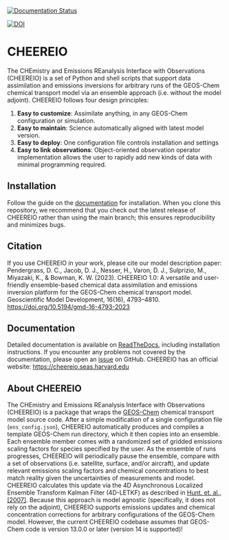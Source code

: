 [![Documentation Status](https://readthedocs.org/projects/cheereio/badge/?version=latest)](https://cheereio.readthedocs.io/en/latest/?badge=latest)

[![DOI](https://zenodo.org/badge/400506254.svg)](https://zenodo.org/badge/latestdoi/400506254)

# CHEEREIO

The CHEmistry and Emissions REanalysis Interface with Observations (CHEEREIO) is a set of Python and shell scripts that support data assimilation and emissions inversions for arbitrary runs of the GEOS-Chem chemical transport model via an ensemble approach (i.e. without the model adjoint). CHEEREIO follows four design principles:

1. **Easy to customize**: Assimilate anything, in any GEOS-Chem configuration or simulation.
2. **Easy to maintain**: Science automatically aligned with latest model version.
3. **Easy to deploy**: One configuration file controls installation and settings
4. **Easy to link observations**: Object-oriented observation operator implementation allows the user to rapidly add new kinds of data with minimal programming required.

## Installation

Follow the guide on the [documentation](https://cheereio.readthedocs.io/en/latest/Installing-CHEEREIO.html) for installation. When you clone this repository, we recommend that you check out the latest release of CHEEREIO rather than using the main branch; this ensures reproducibility and minimizes bugs.

## Citation

If you use CHEEREIO in your work, please cite our model description paper: Pendergrass, D. C., Jacob, D. J., Nesser, H., Varon, D. J., Sulprizio, M., Miyazaki, K., & Bowman, K. W. (2023). CHEEREIO 1.0: A versatile and user-friendly ensemble-based chemical data assimilation and emissions inversion platform for the GEOS-Chem chemical transport model. Geoscientific Model Development, 16(16), 4793–4810. https://doi.org/10.5194/gmd-16-4793-2023

## Documentation
Detailed documentation is available on [ReadTheDocs](https://cheereio.readthedocs.io), including installation instructions. If you encounter any problems not covered by the documentation, please open an [issue](https://github.com/drewpendergrass/CHEEREIO/issues) on GitHub. CHEEREIO has an official website: https://cheereio.seas.harvard.edu

## About CHEEREIO
The CHEmistry and Emissions REanalysis Interface with Observations (CHEEREIO) is a package that wraps the [GEOS-Chem](https://github.com/geoschem) chemical transport model source code. After a simple modification of a single configuration file (`ens_config.json`), CHEEREIO automatically produces and compiles a template GEOS-Chem run directory, which it then copies into an ensemble. Each ensemble member comes with a randomized set of gridded emissions scaling factors for species specified by the user. As the ensemble of runs progresses, CHEEREIO will periodically pause the ensemble, compare with a set of observations (i.e. satellite, surface, and/or aircraft), and update relevant emissions scaling factors and chemical concentrations to best match reality given the uncertainties of measurements and model. CHEEREIO calculates this update via the 4D Asynchronous Localized Ensemble Transform Kalman Filter (4D-LETKF) as described in [Hunt. et. al., \[2007\]](https://doi.org/10.1016/j.physd.2006.11.008). Because this approach is model agnostic (specifically, it does not rely on the adjoint), CHEEREIO supports emissions updates and chemical concentration corrections for arbitrary configurations of the GEOS-Chem model. However, the current CHEEREIO codebase assumes that GEOS-Chem code is version 13.0.0 or later (version 14 is supported)!

